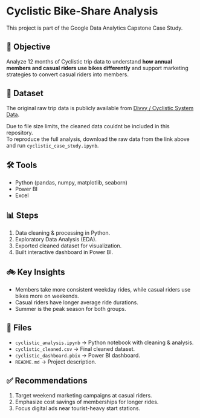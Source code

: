 # Cyclistic Bike-Share Analysis

This project is part of the Google Data Analytics Capstone Case Study.

## 📌 Objective
Analyze 12 months of Cyclistic trip data to understand **how annual members and casual riders use bikes differently** and support marketing strategies to convert casual riders into members.


## 📂 Dataset
The original raw trip data is publicly available from [Divvy / Cyclistic System Data](https://divvy-tripdata.s3.amazonaws.com/index.html).

Due to file size limits, the cleaned data couldnt be included in this repository.  
To reproduce the full analysis, download the raw data from the link above and run `cyclistic_case_study.ipynb`.

## 🛠 Tools
- Python (pandas, numpy, matplotlib, seaborn)
- Power BI
- Excel

## 📊 Steps
1. Data cleaning & processing in Python.
2. Exploratory Data Analysis (EDA).
3. Exported cleaned dataset for visualization.
4. Built interactive dashboard in Power BI.

## 🚲 Key Insights
- Members take more consistent weekday rides, while casual riders use bikes more on weekends.
- Casual riders have longer average ride durations.
- Summer is the peak season for both groups.

## 📂 Files
- `cyclistic_analysis.ipynb` → Python notebook with cleaning & analysis.
- `cyclistic_cleaned.csv` → Final cleaned dataset.
- `cyclistic_dashboard.pbix` → Power BI dashboard.
- `README.md` → Project description.

## ✅ Recommendations
1. Target weekend marketing campaigns at casual riders.
2. Emphasize cost savings of memberships for longer rides.
3. Focus digital ads near tourist-heavy start stations.
